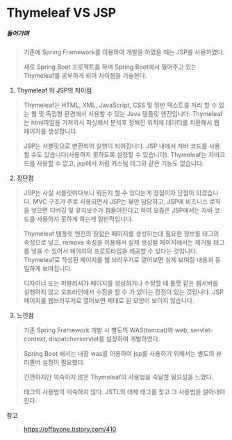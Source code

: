 # Thymeleaf VS JSP

##### 들어가며

>  기존에 Spring Framework를 이용하여 개발을 하였을 때는 JSP를 사용하였다. 
>
>  새로 Spring Boot 프로젝트를 하며 Spring Boot에서 밀어주고 있는 Thymeleaf를 공부하게 되어 차이점을 기술한다.



1. Thymeleaf 와 JSP의 차이점

> Thymeleaf는 HTML, XML, JavaScript, CSS 및 일반 텍스트를 처리 할 수 있는 웹 및 독립형 환경에서 사용할 수 있는 Java 템플릿 엔진입니다. Thymeleaf는 html파일을 가져와서 파싱해서 분석후 정해진 위치에 데이터를 치환해서 웹 페이지를 생성합니다.
>
> 
>
> JSP는 서블릿으로 변환되어 실행이 되어집니다. JSP 내에서 자바 코드를 사용할 수도 있습니다(사용하지 못하도록 설정할 수 있습니다). Thymeleaf는 자바코드를 사용할 수 없고, jsp에서 처럼 커스텀 태그와 같은 기능도 없습니다.

2. 장단점

> JSP는 사실 서블릿이다보니 뭐든지 할 수 있다는게 장점이자 단점이 되겠습니다. MVC 구조가 주로 사용되면서 JSP는 뷰만 담당하고, JSP에 비즈니스 로직을 넣으면 디버깅 및 유지보수가 힘들어진다고 하여 요즘은 JSP에서는 자바 코드를 사용하지 못하게 하는게 일반적입니다.
>
> 
>
> Thymeleaf 템플릿 엔진의 장점은 페이지를 생성하는데 필요한 정보를 태그의 속성으로 넣고, remove 속성을 이용해서 실제 생성될 페이지에서는 제거될 태그를 넣을 수 있어서 페이지의 프로토타입을 제공할 수 있다는 것입니다. Thymeleaf로 작성된 페이지를 웹 브라우저로 열어보면 실제 보여질 내용과 동일하게 보여집니다.
>
> 
>
> 디자이너 또는 퍼블리셔가 페이지를 생성하거나 수정할 때 톰캣 같은 웹서버를 실행하지 않고 오프라인에서 수정을 할 수 가 있다는 장점이 있는 것입니다. JSP 페이지를 웹브라우저로 열어보면 제대로 된 모양이 보이지 않습니다.



3. 느낀점

> 기존 Spring Framework  개발 시 별도의 WAS(tomcat)와 web, servlet-context, dispatcherservlet를 설정하여 개발하였다.
>
> Spring Boot 에서는 내장 was를 이용하여 jsp를 사용하기 위해서는 별도의 뷰 리졸버 설정이 필요했다.
>
> 간편하지만 익숙하지 않은 Thymeleaf의 사용법을 숙달할 필요성을 느꼈다.
>
> 태그의 사용법이 익숙하지 않다. JSTL의 대체 태그를 찾고 그 사용법을 알아내야 한다.



참고

> https://offbyone.tistory.com/410